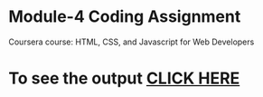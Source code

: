 
# Module-4 Coding Assignment

Coursera course: HTML, CSS, and Javascript for Web Developers

# To see the output [CLICK HERE](https://ra1911003010139.github.io/WEBDEV/module3)

